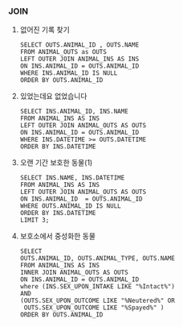 ### JOIN



1. 없어진 기록 찾기

   ```mysql
   SELECT OUTS.ANIMAL_ID , OUTS.NAME
   FROM ANIMAL_OUTS as OUTS
   LEFT OUTER JOIN ANIMAL_INS AS INS
   ON INS.ANIMAL_ID = OUTS.ANIMAL_ID
   WHERE INS.ANIMAL_ID IS NULL
   ORDER BY OUTS.ANIMAL_ID
   ```

   

2. 있었는데요 없었습니다

   ```mysql
   SELECT INS.ANIMAL_ID, INS.NAME
   FROM ANIMAL_INS AS INS
   LEFT OUTER JOIN ANIMAL_OUTS AS OUTS
   ON INS.ANIMAL_ID = OUTS.ANIMAL_ID
   WHERE INS.DATETIME >= OUTS.DATETIME
   ORDER BY INS.DATETIME
   ```

   

3. 오랜 기간 보호한 동물(1)

   ```mysql
   SELECT INS.NAME, INS.DATETIME
   FROM ANIMAL_INS AS INS
   LEFT OUTER JOIN ANIMAL_OUTS AS OUTS
   ON INS.ANIMAL_ID  = OUTS.ANIMAL_ID
   WHERE OUTS.ANIMAL_ID IS NULL
   ORDER BY INS.DATETIME 
   LIMIT 3;
   ```

   

4. 보호소에서 중성화한 동물

   ```mysql
   SELECT 
   OUTS.ANIMAL_ID, OUTS.ANIMAL_TYPE, OUTS.NAME
   FROM ANIMAL_INS AS INS 
   INNER JOIN ANIMAL_OUTS AS OUTS
   ON INS.ANIMAL_ID = OUTS.ANIMAL_ID
   where (INS.SEX_UPON_INTAKE LIKE "%Intact%") 
   AND 
   (OUTS.SEX_UPON_OUTCOME LIKE "%Neutered%" OR 
    OUTS.SEX_UPON_OUTCOME LIKE "%Spayed%" )
   ORDER BY OUTS.ANIMAL_ID
   ```

   